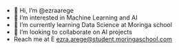 - 👋 Hi, I’m @ezraarege
- 👀 I’m interested in Machine Learning and AI
- 🌱 I’m currently learning Data Science at Moringa school
- 💞️ I’m looking to collaborate on AI projects 
- Reach me at E
ezra.arege@student.moringaschool.com



<!---
ezraarege/ezraarege is a ✨ special ✨ repository because its `README.md` (this file) appears on your GitHub profile.
You can click the Preview link to take a look at your changes.
--->
